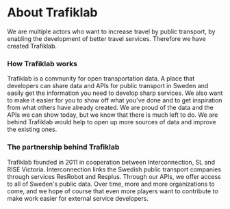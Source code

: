 # About Trafiklab

We are multiple actors who want to increase travel by public transport, by enabling the development of better travel
services. Therefore we have created Trafiklab.

### How Trafiklab works

Trafiklab is a community for open transportation data. A place that developers can share data and APIs for public
transport in Sweden and easily get the information you need to develop sharp services. We also want to make it easier
for you to show off what you've done and to get inspiration from what others have already created. We are proud of the
data and the APIs we can show today, but we know that there is much left to do. We are behind Trafiklab would help to
open up more sources of data and improve the existing ones.

### The partnership behind Trafiklab

Trafiklab founded in 2011 in cooperation between Interconnection, SL and RISE Victoria. Interconnection links the
Swedish public transport companies through services ResRobot and Resplus. Through our APIs, we offer access to all of
Sweden's public data. Over time, more and more organizations to come, and we hope of course that even more players want
to contribute to make work easier for external service developers.

